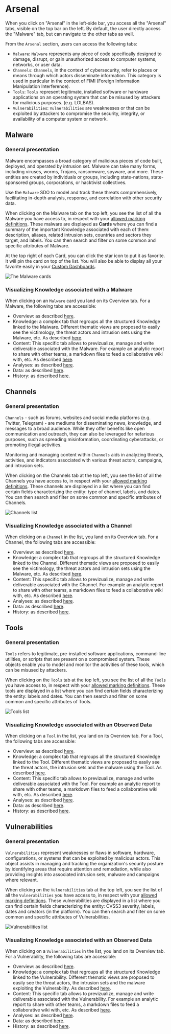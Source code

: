 # Arsenal

When you click on "Arsenal" in the left-side bar, you access all the "Arsenal" tabs, visible on the top bar on the left. By default, the user directly access the "Malware" tab, but can navigate to the other tabs as well.

From the `Arsenal` section, users can access the following tabs:

- `Malware`: `Malware` represents any piece of code specifically designed to damage, disrupt, or gain unauthorized access to computer systems, networks, or user data.
- `Channels`: `Channels`, in the context of cybersecurity, refer to places or means through which actors disseminate information. This category is used in particular in the context of FIMI (Foreign Information Manipulation Interference). 
- `Tools`: `Tools` represent legitimate, installed software or hardware applications on an operating system that can be misused by attackers for malicious purposes. (e.g. LOLBAS).
- `Vulnerabilities`: `Vulnerabilities` are weaknesses or that can be exploited by attackers to compromise the security, integrity, or availability of a computer system or network.


## Malware

### General presentation

Malware encompasses a broad category of malicious pieces of code built, deployed, and operated by intrusion set. Malware can take many forms, including viruses, worms, Trojans, ransomware, spyware, and more. These entities are created by individuals or groups, including state-nations, state-sponsored groups, corporations, or hacktivist collectives.

Use the `Malware` SDO to model and track these threats comprehensively, facilitating in-depth analysis, response, and correlation with other security data.

When clicking on the Malware tab on the top left, you see the list of all the Malware you have access to, in respect with your [allowed marking definitions](../administration/users.md). These malware are displayed as **Cards** where you can find a summary of the important Knowledge associated with each of them: description, aliases, related intrusion sets, countries and sectors they target, and labels. You can then search and filter on some common and specific attributes of Malware.

At the top right of each Card, you can click the star icon to put it as favorite. It will pin the card on top of the list. You will also be able to display all your favorite easily in your [Custom Dashboards](dashboards.md).

![The Malware cards](assets/malware_cards_view.png)

### Visualizing Knowledge associated with a Malware

When clicking on an `Malware` card you land on its Overview tab. For a Malware, the following tabs are accessible:

- Overview: as described [here](overview.md#overview-section).
- Knowledge: a complex tab that regroups all the structured Knowledge linked to the Malware. Different thematic views are proposed to easily see the victimology, the threat actors and intrusion sets using the Malware, etc. As described [here](overview.md#knowledge-section).
- Content: This specific tab allows to previzualize, manage and write deliverable associated with the Malware. For example an analytic report to share with other teams, a markdown files to feed a collaborative wiki with, etc. As described [here](overview.md#content-section).
- Analyses: as described [here](overview.md#analyses-section).
- Data: as described [here](overview.md#data-section).
- History: as described [here](overview.md#history-section).


## Channels

### General presentation

`Channels` - such as forums, websites and social media platforms (e.g. Twitter, Telegram) - are mediums for disseminating news, knowledge, and messages to a broad audience. While they offer benefits like open communication and outreach, they can also be leveraged for nefarious purposes, such as spreading misinformation, coordinating cyberattacks, or promoting illegal activities. 

Monitoring and managing content within `Channels` aids in analyzing threats, activities, and indicators associated with various threat actors, campaigns, and intrusion sets.

When clicking on the Channels tab at the top left, you see the list of all the Channels you have access to, in respect with your [allowed marking definitions](../administration/users.md). These channels are displayed in a list where you can find certain fields characterizing the entity: type of channel, labels, and dates. You can then search and filter on some common and specific attributes of Channels.

![Channels list](assets/channels_list_view.png)

### Visualizing Knowledge associated with a Channel

When clicking on a `Channel` in the list, you land on its Overview tab. For a Channel, the following tabs are accessible:

- Overview: as described [here](overview.md#overview-section).
- Knowledge: a complex tab that regroups all the structured Knowledge linked to the Channel. Different thematic views are proposed to easily see the victimology, the threat actors and intrusion sets using the Malware, etc. As described [here](overview.md#knowledge-section).
- Content: This specific tab allows to previzualize, manage and write deliverable associated with the Channel. For example an analytic report to share with other teams, a markdown files to feed a collaborative wiki with, etc. As described [here](overview.md#content-section).
- Analyses: as described [here](overview.md#analyses-section).
- Data: as described [here](overview.md#data-section).
- History: as described [here](overview.md#history-section).


## Tools

### General presentation

`Tools` refers to legitimate, pre-installed software applications, command-line utilities, or scripts that are present on a compromised system. These objects enable you to model and monitor the activities of these tools, which can be misused by attackers.

When clicking on the `Tools` tab at the top left, you see the list of all the `Tools` you have access to, in respect with your [allowed marking definitions](../administration/users.md). These tools are displayed in a list where you can find certain fields characterizing the entity: labels and dates. You can then search and filter on some common and specific attributes of Tools.

![Tools list](assets/tools_list_view.png)

### Visualizing Knowledge associated with an Observed Data

When clicking on a `Tool` in the list, you land on its Overview tab. For a Tool, the following tabs are accessible:

- Overview: as described [here](overview.md#overview-section).
- Knowledge: a complex tab that regroups all the structured Knowledge linked to the Tool. Different thematic views are proposed to easily see the threat actors, the intrusion sets and the malware using the Tool. As described [here](overview.md#knowledge-section).
- Content: This specific tab allows to previzualize, manage and write deliverable associated with the Tool. For example an analytic report to share with other teams, a markdown files to feed a collaborative wiki with, etc. As described [here](overview.md#content-section).
- Analyses: as described [here](overview.md#analyses-section).
- Data: as described [here](overview.md#data-section).
- History: as described [here](overview.md#history-section).


## Vulnerabilities

### General presentation

`Vulnerabilities` represent weaknesses or flaws in software, hardware, configurations, or systems that can be exploited by malicious actors. This object assists in managing and tracking the organization's security posture by identifying areas that require attention and remediation, while also providing insights into associated intrusion sets, malware and campaigns where relevant.

When clicking on the `Vulnerabilities` tab at the top left, you see the list of all the `Vulnerabilities` you have access to, in respect with your [allowed marking definitions](../administration/users.md). These vulnerabilities are displayed in a list where you can find certain fields characterizing the entity: CVSS3 severity, labels, dates and creators (in the platform). You can then search and filter on some common and specific attributes of Vulnerabilities.

![Vulnerabilities list](assets/vulnerabilities_list_view.png)

### Visualizing Knowledge associated with an Observed Data

When clicking on a `Vulnerabilities` in the list, you land on its Overview tab. For a Vulnerability, the following tabs are accessible:

- Overview: as described [here](overview.md#overview-section).
- Knowledge: a complex tab that regroups all the structured Knowledge linked to the Vulnerability. Different thematic views are proposed to easily see the threat actors, the intrusion sets and the malware exploiting the Vulnerability. As described [here](overview.md#knowledge-section).
- Content: This specific tab allows to previzualize, manage and write deliverable associated with the Vulnerability. For example an analytic report to share with other teams, a markdown files to feed a collaborative wiki with, etc. As described [here](overview.md#content-section).
- Analyses: as described [here](overview.md#analyses-section).
- Data: as described [here](overview.md#data-section).
- History: as described [here](overview.md#history-section).
